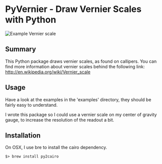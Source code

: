 PyVernier - Draw Vernier Scales with Python
===========================================

![Example Vernier scale](https://cloud.githubusercontent.com/assets/58341/11627216/20330be8-9ce9-11e5-9041-6e48a711f549.png)

Summary
-------

This Python package draws vernier scales, as found on callipers. You can find more information about vernier
scales behind the following link: http://en.wikipedia.org/wiki/Vernier_scale

Usage
-----

Have a look at the examples in the 'examples' directory, they should be fairly easy to understand.

I wrote this package so I could use a vernier scale on my center of gravity gauge, to increase the resolution
of the readout a bit.

Installation
------------

On OSX, I use bre to install the cairo dependency.

```
$> brew install py2cairo
```
